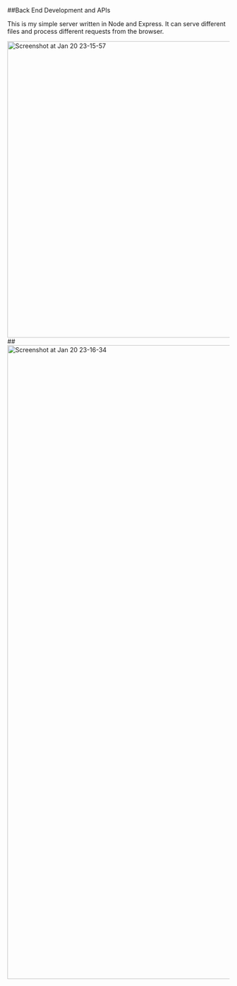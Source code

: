 ##Back End Development and APIs

This is my simple server written in Node and Express.
It can serve different files and process different requests from the browser.

<img width="672" alt="Screenshot at Jan 20 23-15-57" src="https://github.com/JuliaAvona/freecodecamp/assets/94717941/72d72109-1017-4033-bef7-b98161c231af">  
##
<img width="1437" alt="Screenshot at Jan 20 23-16-34" src="https://github.com/JuliaAvona/freecodecamp/assets/94717941/68f69cb7-af8b-41ea-8090-686fe0968b6f">
